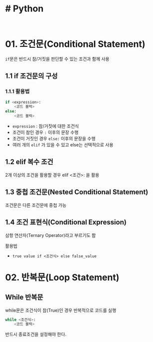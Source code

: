 # # Python

<br/>

# 01. 조건문(Conditional Statement)

`if`문은 반드시 참/거짓을 판단할 수 있는 조건과 함께 사용

## 1.1 if 조건문의 구성

### 1.1.1 활용법

```python
if <expression>:
    <코드 블럭>
else:
    <코드 블럭>
```

- `expression` : 참/거짓에 대한 조건식
- 조건이 참인 경우 `:` 이후의 문장 수행
- 조건이 거짓인 경우 `else:` 이후의 문장을 수행
- 여러 개의 `elif` 가 있을 수 있고 else는 선택적으로 사용

## 1.2 elif 복수 조건

2개 이상의 조건을 활용할 경우 elif <조건>: 을 활용

## 1.3 중첩 조건문(Nested Conditional Statement)

조건문은 다른 조건문에 중첩 가능

## 1.4 조건 표현식(Conditional Expression)

삼항 연산자(Ternary Operator)라고 부르기도 함

활용법

- `true value if <조건식> else false_value`

# 02. 반복문(Loop Statement)

## While 반복문

while문은 조건식이 참(True)인 경우 반복적으로 코드를 실행

```python
while <조건식>:
    <코드 블럭>
```

반드시 종료조건을 설정해야 한다.

